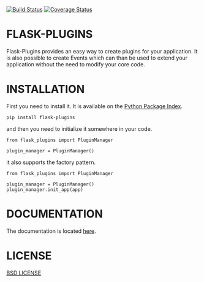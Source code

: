 [![Build Status](https://travis-ci.org/sh4nks/flask-plugins.svg?branch=master)](https://travis-ci.org/sh4nks/flask-plugins) [![Coverage Status](https://coveralls.io/repos/sh4nks/flask-plugins/badge.png)](https://coveralls.io/r/sh4nks/flask-plugins)

# FLASK-PLUGINS

Flask-Plugins provides an easy way to create plugins for your
application. It is also possible to create Events which can than be used to
extend your application without the need to modify your core code.


# INSTALLATION

First you need to install it. It is available on the [Python Package Index](https://pypi.python.org/pypi/flask-plugins).

    pip install flask-plugins

and then you need to initialize it somewhere in your code.

    from flask_plugins import PluginManager

    plugin_manager = PluginManager()

it also supports the factory pattern.

    from flask_plugins import PluginManager

    plugin_manager = PluginManager()
    plugin_manager.init_app(app)


# DOCUMENTATION

The documentation is located [here](https://flask-plugins.readthedocs.org/en/latest/).


# LICENSE

[BSD LICENSE](http://flask.pocoo.org/docs/license/#flask-license)
